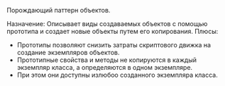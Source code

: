 Порождающий паттерн объектов.

Назначение: Описывает виды создаваемых объектов с помощью прототипа и создает новые объекты путем его копирования.
Плюсы:
* Прототипы позволяют снизить затраты скриптового движка на создание экземпляров объектов.
* Прототипные свойства и методы не копируются в каждый экземпляр класса, а определяются в одном экземпляре.
* При этом они доступны излюбоо созданного экземпляра класса.
